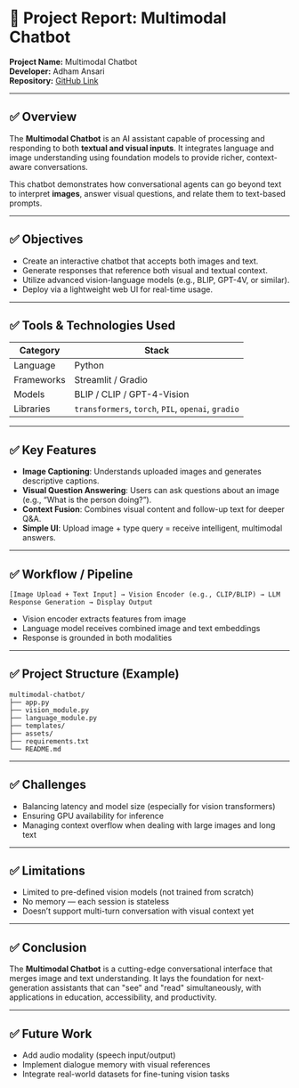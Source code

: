 
# 📄 Project Report: Multimodal Chatbot

**Project Name:** Multimodal Chatbot  
**Developer:** Adham Ansari  
**Repository:** [GitHub Link](https://github.com/KeSi-AN/multimodal-chatbot)

---

## ✅ Overview

The **Multimodal Chatbot** is an AI assistant capable of processing and responding to both **textual and visual inputs**. It integrates language and image understanding using foundation models to provide richer, context-aware conversations.

This chatbot demonstrates how conversational agents can go beyond text to interpret **images**, answer visual questions, and relate them to text-based prompts.

---

## ✅ Objectives

- Create an interactive chatbot that accepts both images and text.
- Generate responses that reference both visual and textual context.
- Utilize advanced vision-language models (e.g., BLIP, GPT-4V, or similar).
- Deploy via a lightweight web UI for real-time usage.

---

## ✅ Tools & Technologies Used

| Category          | Stack                                     |
|-------------------|-------------------------------------------|
| Language          | Python                                    |
| Frameworks        | Streamlit / Gradio                        |
| Models            | BLIP / CLIP / GPT-4-Vision                |
| Libraries         | `transformers`, `torch`, `PIL`, `openai`, `gradio` |

---

## ✅ Key Features

- **Image Captioning**: Understands uploaded images and generates descriptive captions.
- **Visual Question Answering**: Users can ask questions about an image (e.g., “What is the person doing?”).
- **Context Fusion**: Combines visual content and follow-up text for deeper Q&A.
- **Simple UI**: Upload image + type query = receive intelligent, multimodal answers.

---

## ✅ Workflow / Pipeline

```plaintext
[Image Upload + Text Input] → Vision Encoder (e.g., CLIP/BLIP) → LLM Response Generation → Display Output
```

- Vision encoder extracts features from image
- Language model receives combined image and text embeddings
- Response is grounded in both modalities

---

## ✅ Project Structure (Example)

```
multimodal-chatbot/
├── app.py
├── vision_module.py
├── language_module.py
├── templates/
├── assets/
├── requirements.txt
└── README.md
```

---

## ✅ Challenges

- Balancing latency and model size (especially for vision transformers)
- Ensuring GPU availability for inference
- Managing context overflow when dealing with large images and long text

---

## ✅ Limitations

- Limited to pre-defined vision models (not trained from scratch)
- No memory — each session is stateless
- Doesn’t support multi-turn conversation with visual context yet

---

## ✅ Conclusion

The **Multimodal Chatbot** is a cutting-edge conversational interface that merges image and text understanding. It lays the foundation for next-generation assistants that can "see" and "read" simultaneously, with applications in education, accessibility, and productivity.

---

## ✅ Future Work

- Add audio modality (speech input/output)
- Implement dialogue memory with visual references
- Integrate real-world datasets for fine-tuning vision tasks
